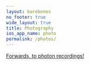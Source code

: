 ```yaml
---
layout: barebones
no_footer: true
wide_layout: true
title: Photography
ios_app_name: photo
permalink: /photos/
---
```

<script type="text/javascript" charset="utf-8">
document.location.href = 'https://www.flickr.com/photos/manhhung/';
</script>
<a href="https://www.flickr.com/photos/manhhung/">Forwards, to photon recordings!</a>

